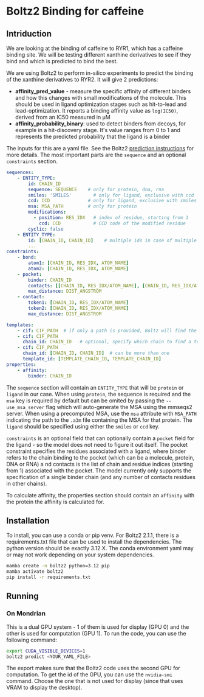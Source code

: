 # Boltz2 Binding for caffeine

## Intriduction

We are looking at the binding of caffeine to RYR1, which has a caffeine
binding site. We will be testing different xanthine derivatives to see
if they bind and which is predicted to bind the best. 

We are using Boltz2 to perform in-silico experiments to predict the binding of
the xanthine derivatives to RYR2. It will give 2 predictions:

- **affinity_pred_value** - measure the specific affinity of different binders and 
  how this changes with small modifications of the molecule. 
  This should be used in ligand optimization stages such as hit-to-lead and 
  lead-optimization. It reports a binding affinity value as `log(IC50)`, 
  derived from an IC50 measured in μM
- **affinity_probability_binary**: used to detect binders from decoys, 
  for example in a hit-discovery stage. It's value ranges from 0 to 1 and 
  represents the predicted probability that the ligand is a binder

The inputs for this are a yaml file. See the Boltz2 
[prediction instructions](https://github.com/jwohlwend/boltz/blob/main/docs/prediction.md)
for more details. The most important parts are the `sequence` and an optional
`constraints` section.

```yaml
sequences:
    - ENTITY_TYPE:
        id: CHAIN_ID 
        sequence: SEQUENCE    # only for protein, dna, rna
        smiles: 'SMILES'        # only for ligand, exclusive with ccd
        ccd: CCD              # only for ligand, exclusive with smiles
        msa: MSA_PATH         # only for protein
        modifications:
          - position: RES_IDX   # index of residue, starting from 1
            ccd: CCD            # CCD code of the modified residue
        cyclic: false
    - ENTITY_TYPE:
        id: [CHAIN_ID, CHAIN_ID]    # multiple ids in case of multiple identical entities
        ...
constraints:
    - bond:
        atom1: [CHAIN_ID, RES_IDX, ATOM_NAME]
        atom2: [CHAIN_ID, RES_IDX, ATOM_NAME]
    - pocket:
        binder: CHAIN_ID
        contacts: [[CHAIN_ID, RES_IDX/ATOM_NAME], [CHAIN_ID, RES_IDX/ATOM_NAME]]
        max_distance: DIST_ANGSTROM
    - contact:
        token1: [CHAIN_ID, RES_IDX/ATOM_NAME]
        token2: [CHAIN_ID, RES_IDX/ATOM_NAME]
        max_distance: DIST_ANGSTROM

templates:
    - cif: CIF_PATH  # if only a path is provided, Boltz will find the best matchings
    - cif: CIF_PATH
      chain_id: CHAIN_ID   # optional, specify which chain to find a template for
    - cif: CIF_PATH
      chain_id: [CHAIN_ID, CHAIN_ID]  # can be more than one
      template_id: [TEMPLATE_CHAIN_ID, TEMPLATE_CHAIN_ID]
properties:
    - affinity:
        binder: CHAIN_ID
```

The `sequence` section will contain an `ENTITY_TYPE` that will be `protein` or
`ligand` in our case. When using `protein`, the sequence is required and the 
`msa` key is required by default but can be omited by passing the `--use_msa_server` 
flag which will auto-generate the MSA using the mmseqs2 server. When using
a precomputed MSA, use the `msa` attribute with `MSA_PATH`
indicating the path to the `.a3m` file containing the MSA for that protein.
The `ligand` should be specified using either the `smiles` or `ccd` key.

`constraints` is an optional field that can optionally contain a `pocket` field
for the ligand - so the model does not need to figure it out itself. The pocket 
constraint specifies the residues associated with a ligand, where 
binder refers to the chain binding to the pocket 
(which can be a molecule, protein, DNA or RNA) a
nd contacts is the list of chain and residue indices 
(starting from 1) associated with the pocket. 
The model currently only supports the specification of a single binder chain 
(and any number of contacts residues in other chains).

To calculate affinity, the properties section should contain an `affinity` with
the protein the affinity is calculated for. 

## Installation

To install, you can use a conda or pip venv. For Boltz2 2.1.1, there is a 
requirements.txt file that can be used to install the dependencies. The python
version should be exactly 3.12.X. The conda environment yaml may or may not
work depending on your system dependencies.

```bash
mamba create -n boltz2 python=3.12 pip
mamba activate boltz2
pip install -r requirements.txt
```

## Running

### On Mondrian

This is a dual GPU system - 1 of them is used for display (GPU 0) and the other
is used for computation (GPU 1). To run the code, you can use the following command:

```bash
export CUDA_VISIBLE_DEVICES=1
boltz2 predict <YOUR_YAML_FILE>
```

The export makes sure that the Boltz2 code uses the second GPU for computation.
To get the id of the GPU, you can use the `nvidia-smi` command. Choose the one
that is not used for display (since that uses VRAM to display the desktop).